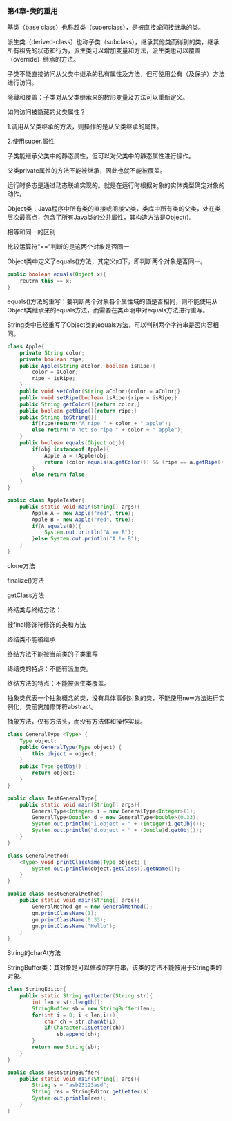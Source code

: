 ### 第4章-类的重用

基类（base class）也称超类（superclass），是被直接或间接继承的类。

派生类（derived-class）也称子类（subclass），继承其他类而得到的类，继承所有祖先的状态和行为，派生类可以增加变量和方法，派生类也可以覆盖（override）继承的方法。

子类不能直接访问从父类中继承的私有属性及方法，但可使用公有（及保护）方法进行访问。

隐藏和覆盖：子类对从父类继承来的数形变量及方法可以重新定义。

如何访问被隐藏的父类属性？

1.调用从父类继承的方法，则操作的是从父类继承的属性。

2.使用super.属性

子类能继承父类中的静态属性，但可以对父类中的静态属性进行操作。

父类private属性的方法不能被继承，因此也就不能被覆盖。

运行时多态是通过动态联编实现的。就是在运行时根据对象的实体类型确定对象的动作。

Object类：Java程序中所有类的直接或间接父类，类库中所有类的父类，处在类层次最高点，包含了所有Java类的公共属性，其构造方法是Object().

相等和同一的区别

比较运算符“==”判断的是这两个对象是否同一

Object类中定义了equals()方法，其定义如下，即判断两个对象是否同一。

```java
public boolean equals(Object x){
	reutrn this == x;
}
```

equals()方法的重写：要判断两个对象各个属性域的值是否相同，则不能使用从Object类继承来的equals方法，而需要在类声明中对equals方法进行重写。

String类中已经重写了Object类的equals方法，可以判别两个字符串是否内容相同。

```java
class Apple{
    private String color;
    private boolean ripe;
    public Apple(String aColor, boolean isRipe){
        color = aColor;
        ripe = isRipe;
    }
    public void setColor(String aColor){color = aColor;}
    public void setRipe(boolean isRipe){ripe = isRipe;}
    public String getColor(){return color;}
    public boolean getRipe(){return ripe;}
    public String toString(){
        if(ripe)return("A ripe " + color + " apple");
        else return("A not so ripe " + color + " apple");
    }
    public boolean equals(Object obj){
        if(obj instanceof Apple){
            Apple a = (Apple)obj;
            return (color.equals(a.getColor()) && (ripe == a.getRipe()));
        }
        else return false;
    }
}

public class AppleTester{
    public static void main(String[] args){
        Apple A = new Apple("red", true);
        Apple B = new Apple("red", true);
        if(A.equals(B)){
            System.out.println("A == B");
        }else System.out.println("A != B");
    }
}
```

clone方法

finalize()方法

getClass方法

终结类与终结方法：

被final修饰符修饰的类和方法

终结类不能被继承

终结方法不能被当前类的子类重写

终结类的特点：不能有派生类。

终结方法的特点：不能被派生类覆盖。

抽象类代表一个抽象概念的类，没有具体事例对象的类，不能使用new方法进行实例化，类前需加修饰符abstract。

抽象方法，仅有方法头，而没有方法体和操作实现。

```java
class GeneralType <Type> {
    Type object;
    public GeneralType(Type object) {
        this.object = object;
    }
    public Type getObj() {
        return object;
    }
}

public class TestGeneralType{
    public static void main(String[] args){
        GeneralType<Integer> i = new GeneralType<Integer>(1);
        GeneralType<Double> d = new GeneralType<Double>(0.33);
        System.out.println("i.object = " + (Integer)i.getObj());
        System.out.println("d.object = " + (Double)d.getObj());
    }
}

```

```java
class GeneralMethod{
    <Type> void printClassName(Type object) {
        System.out.println(object.getClass().getName());
    }
}

public class TestGeneralMethod{
    public static void main(String[] args){
        GeneralMethod gm = new GeneralMethod();
        gm.printClassName(1);
        gm.printClassName(0.33);
        gm.printClassName("Hello");
    }
}
```

String的charAt方法

StringBuffer类：其对象是可以修改的字符串，该类的方法不能被用于String类的对象。

```java
class StringEditor{
    public static String getLetter(String str){
        int len = str.length();
        StringBuffer sb = new StringBuffer(len);
        for(int i = 0; i < len;i++){
            char ch = str.charAt(i);
            if(Character.isLetter(ch))
                sb.append(ch);
        }
        return new String(sb);
    }
}

public class TestStringBuffer{
    public static void main(String[] args){
        String s = "asb23123asd";
        String res = StringEditor.getLetter(s);
        System.out.println(res);
    }
}
```
